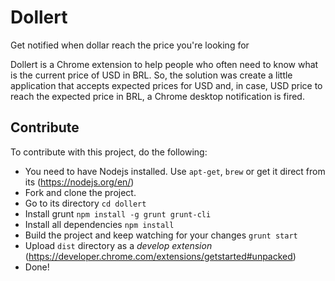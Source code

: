 # Dollert
Get notified when dollar reach the price you're looking for

Dollert is a Chrome extension to help people who often need to know what is the current price of USD in BRL. So, the solution was create a little application that accepts expected prices for USD and, in case, USD price to reach the expected price in BRL, a Chrome desktop notification is fired.

## Contribute
To contribute with this project, do the following:
- You need to have Nodejs installed. Use `apt-get`, `brew` or get it direct from its (https://nodejs.org/en/)
- Fork and clone the project.
- Go to its directory `cd dollert`
- Install grunt `npm install -g grunt grunt-cli`
- Install all dependencies `npm install`
- Build the project and keep watching for your changes `grunt start`
- Upload `dist` directory as a *develop extension* (https://developer.chrome.com/extensions/getstarted#unpacked)
- Done!
